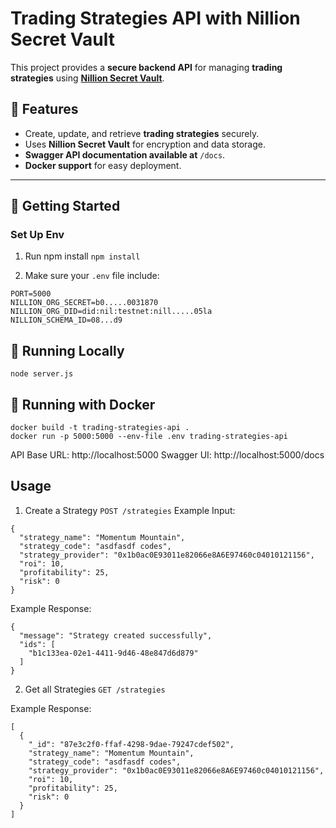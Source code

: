 # Trading Strategies API with Nillion Secret Vault

This project provides a **secure backend API** for managing **trading strategies** using [**Nillion Secret Vault**](https://docs.nillion.com/build/secret-vault).

## 📌 Features
- Create, update, and retrieve **trading strategies** securely.
- Uses **Nillion Secret Vault** for encryption and data storage.
- **Swagger API documentation available at** `/docs`.
- **Docker support** for easy deployment.

---

## 🚀 Getting Started

### Set Up Env
1. Run npm install
```npm install```

2. Make sure your `.env` file include:
```
PORT=5000
NILLION_ORG_SECRET=b0.....0031870
NILLION_ORG_DID=did:nil:testnet:nill.....05la
NILLION_SCHEMA_ID=08...d9
```

## 🏃 Running Locally

```
node server.js
````

## 🐳 Running with Docker
```
docker build -t trading-strategies-api .
docker run -p 5000:5000 --env-file .env trading-strategies-api
```

API Base URL: http://localhost:5000
Swagger UI: http://localhost:5000/docs


## Usage

1. Create a Strategy `POST /strategies`
Example Input:

```
{
  "strategy_name": "Momentum Mountain",
  "strategy_code": "asdfasdf codes",
  "strategy_provider": "0x1b0ac0E93011e82066e8A6E97460c04010121156",
  "roi": 10,
  "profitability": 25,
  "risk": 0
}
```
Example Response:
```
{
  "message": "Strategy created successfully",
  "ids": [
    "b1c133ea-02e1-4411-9d46-48e847d6d879"
  ]
}
```
2. Get all Strategies `GET /strategies`

Example Response:
```
[
  {
    "_id": "87e3c2f0-ffaf-4298-9dae-79247cdef502",
    "strategy_name": "Momentum Mountain",
    "strategy_code": "asdfasdf codes",
    "strategy_provider": "0x1b0ac0E93011e82066e8A6E97460c04010121156",
    "roi": 10,
    "profitability": 25,
    "risk": 0
  }
]
```